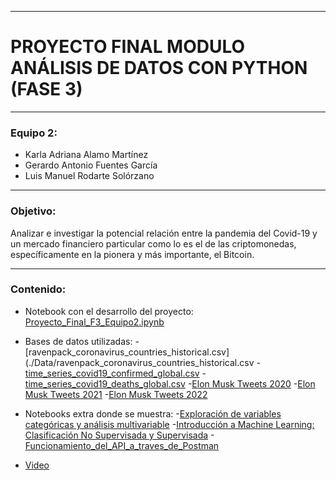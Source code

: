 -----

# PROYECTO FINAL MODULO ANÁLISIS DE DATOS CON PYTHON (FASE 3) 

-----

### Equipo 2:

* Karla Adriana Alamo Martínez
* Gerardo Antonio Fuentes García
* Luis Manuel Rodarte Solórzano

-----

### Objetivo:

Analizar e investigar la potencial relación entre la pandemia del Covid-19 y un mercado financiero particular como lo es el de las criptomonedas, específicamente en la pionera y más importante, el Bitcoin. 

-----

### Contenido:

* Notebook con el desarrollo del proyecto:  [Proyecto_Final_F3_Equipo2.ipynb](./Proyecto_Final_F3_Equipo2.ipynb)

* Bases de datos utilizadas: 
    -[ravenpack_coronavirus_countries_historical.csv](./Data/ravenpack_coronavirus_countries_historical.csv
    -[time_series_covid19_confirmed_global.csv](./Data/time_series_covid19_confirmed_global.csv)
    -[time_series_covid19_deaths_global.csv](./Data/time_series_covid19_deaths_global.csv)
    -[Elon Musk Tweets 2020](./Data/elonm_twitts_2020.csv)
    -[Elon Musk Tweets 2021](./Data/elonm_twitts_2021.csv)
    -[Elon Musk Tweets 2022](./Data/elonm_twitts_2022.csv)

* Notebooks extra donde se muestra: 
    -[Exploración de variables categóricas y análisis multivariable](./variables_categoricas_analisis_multivariable.ipynb) 
    -[Introducción a Machine Learning: Clasificación No Supervisada y Supervisada](./machine_learning.ipynb) 
    -[Funcionamiento_del_API_a_traves_de_Postman](./Funcionamiento_API_Postman.ipynb) 

* [Video](https://youtu.be/gqgJ7dYVZjE)
